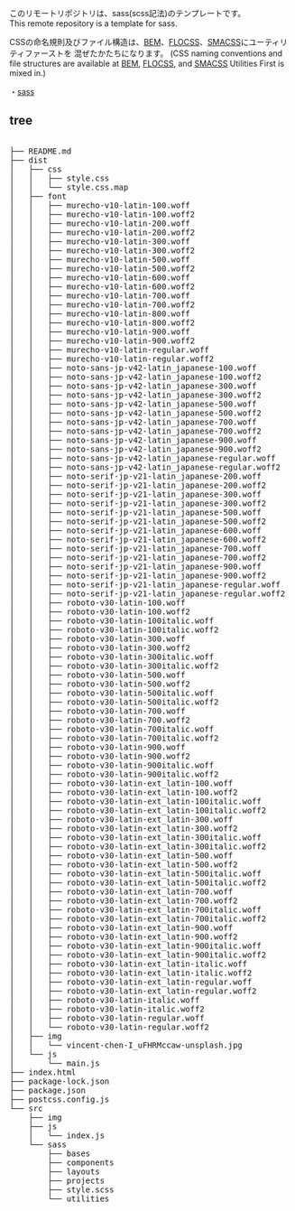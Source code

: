 このリモートリポジトリは、sass(scss記法)のテンプレートです。<br>
This remote repository is a template for sass.

CSSの命名規則及びファイル構造は、[BEM](https://en.bem.info/)、[FLOCSS](https://github.com/hiloki/flocss)、[SMACSS](http://smacss.com/ja)にユーティリティファーストを
混ぜたかたちになります。
(CSS naming conventions and file structures are available at [BEM](https://en.bem.info/), [FLOCSS](https://github.com/hiloki/flocss), and [SMACSS](http://smacss.com/ja) Utilities First is mixed in.)

・[sass](https://sass-lang.com/guide)

## tree
<pre>

├── README.md
├── dist
│   ├── css
│   │   ├── style.css
│   │   └── style.css.map
│   ├── font
│   │   ├── murecho-v10-latin-100.woff
│   │   ├── murecho-v10-latin-100.woff2
│   │   ├── murecho-v10-latin-200.woff
│   │   ├── murecho-v10-latin-200.woff2
│   │   ├── murecho-v10-latin-300.woff
│   │   ├── murecho-v10-latin-300.woff2
│   │   ├── murecho-v10-latin-500.woff
│   │   ├── murecho-v10-latin-500.woff2
│   │   ├── murecho-v10-latin-600.woff
│   │   ├── murecho-v10-latin-600.woff2
│   │   ├── murecho-v10-latin-700.woff
│   │   ├── murecho-v10-latin-700.woff2
│   │   ├── murecho-v10-latin-800.woff
│   │   ├── murecho-v10-latin-800.woff2
│   │   ├── murecho-v10-latin-900.woff
│   │   ├── murecho-v10-latin-900.woff2
│   │   ├── murecho-v10-latin-regular.woff
│   │   ├── murecho-v10-latin-regular.woff2
│   │   ├── noto-sans-jp-v42-latin_japanese-100.woff
│   │   ├── noto-sans-jp-v42-latin_japanese-100.woff2
│   │   ├── noto-sans-jp-v42-latin_japanese-300.woff
│   │   ├── noto-sans-jp-v42-latin_japanese-300.woff2
│   │   ├── noto-sans-jp-v42-latin_japanese-500.woff
│   │   ├── noto-sans-jp-v42-latin_japanese-500.woff2
│   │   ├── noto-sans-jp-v42-latin_japanese-700.woff
│   │   ├── noto-sans-jp-v42-latin_japanese-700.woff2
│   │   ├── noto-sans-jp-v42-latin_japanese-900.woff
│   │   ├── noto-sans-jp-v42-latin_japanese-900.woff2
│   │   ├── noto-sans-jp-v42-latin_japanese-regular.woff
│   │   ├── noto-sans-jp-v42-latin_japanese-regular.woff2
│   │   ├── noto-serif-jp-v21-latin_japanese-200.woff
│   │   ├── noto-serif-jp-v21-latin_japanese-200.woff2
│   │   ├── noto-serif-jp-v21-latin_japanese-300.woff
│   │   ├── noto-serif-jp-v21-latin_japanese-300.woff2
│   │   ├── noto-serif-jp-v21-latin_japanese-500.woff
│   │   ├── noto-serif-jp-v21-latin_japanese-500.woff2
│   │   ├── noto-serif-jp-v21-latin_japanese-600.woff
│   │   ├── noto-serif-jp-v21-latin_japanese-600.woff2
│   │   ├── noto-serif-jp-v21-latin_japanese-700.woff
│   │   ├── noto-serif-jp-v21-latin_japanese-700.woff2
│   │   ├── noto-serif-jp-v21-latin_japanese-900.woff
│   │   ├── noto-serif-jp-v21-latin_japanese-900.woff2
│   │   ├── noto-serif-jp-v21-latin_japanese-regular.woff
│   │   ├── noto-serif-jp-v21-latin_japanese-regular.woff2
│   │   ├── roboto-v30-latin-100.woff
│   │   ├── roboto-v30-latin-100.woff2
│   │   ├── roboto-v30-latin-100italic.woff
│   │   ├── roboto-v30-latin-100italic.woff2
│   │   ├── roboto-v30-latin-300.woff
│   │   ├── roboto-v30-latin-300.woff2
│   │   ├── roboto-v30-latin-300italic.woff
│   │   ├── roboto-v30-latin-300italic.woff2
│   │   ├── roboto-v30-latin-500.woff
│   │   ├── roboto-v30-latin-500.woff2
│   │   ├── roboto-v30-latin-500italic.woff
│   │   ├── roboto-v30-latin-500italic.woff2
│   │   ├── roboto-v30-latin-700.woff
│   │   ├── roboto-v30-latin-700.woff2
│   │   ├── roboto-v30-latin-700italic.woff
│   │   ├── roboto-v30-latin-700italic.woff2
│   │   ├── roboto-v30-latin-900.woff
│   │   ├── roboto-v30-latin-900.woff2
│   │   ├── roboto-v30-latin-900italic.woff
│   │   ├── roboto-v30-latin-900italic.woff2
│   │   ├── roboto-v30-latin-ext_latin-100.woff
│   │   ├── roboto-v30-latin-ext_latin-100.woff2
│   │   ├── roboto-v30-latin-ext_latin-100italic.woff
│   │   ├── roboto-v30-latin-ext_latin-100italic.woff2
│   │   ├── roboto-v30-latin-ext_latin-300.woff
│   │   ├── roboto-v30-latin-ext_latin-300.woff2
│   │   ├── roboto-v30-latin-ext_latin-300italic.woff
│   │   ├── roboto-v30-latin-ext_latin-300italic.woff2
│   │   ├── roboto-v30-latin-ext_latin-500.woff
│   │   ├── roboto-v30-latin-ext_latin-500.woff2
│   │   ├── roboto-v30-latin-ext_latin-500italic.woff
│   │   ├── roboto-v30-latin-ext_latin-500italic.woff2
│   │   ├── roboto-v30-latin-ext_latin-700.woff
│   │   ├── roboto-v30-latin-ext_latin-700.woff2
│   │   ├── roboto-v30-latin-ext_latin-700italic.woff
│   │   ├── roboto-v30-latin-ext_latin-700italic.woff2
│   │   ├── roboto-v30-latin-ext_latin-900.woff
│   │   ├── roboto-v30-latin-ext_latin-900.woff2
│   │   ├── roboto-v30-latin-ext_latin-900italic.woff
│   │   ├── roboto-v30-latin-ext_latin-900italic.woff2
│   │   ├── roboto-v30-latin-ext_latin-italic.woff
│   │   ├── roboto-v30-latin-ext_latin-italic.woff2
│   │   ├── roboto-v30-latin-ext_latin-regular.woff
│   │   ├── roboto-v30-latin-ext_latin-regular.woff2
│   │   ├── roboto-v30-latin-italic.woff
│   │   ├── roboto-v30-latin-italic.woff2
│   │   ├── roboto-v30-latin-regular.woff
│   │   └── roboto-v30-latin-regular.woff2
│   ├── img
│   │   └── vincent-chen-I_uFHRMccaw-unsplash.jpg
│   └── js
│       └── main.js
├── index.html
├── package-lock.json
├── package.json
├── postcss.config.js
└── src
    ├── img
    ├── js
    │   └── index.js
    └── sass
        ├── bases
        ├── components
        ├── layouts
        ├── projects
        ├── style.scss
        └── utilities
</pre>
